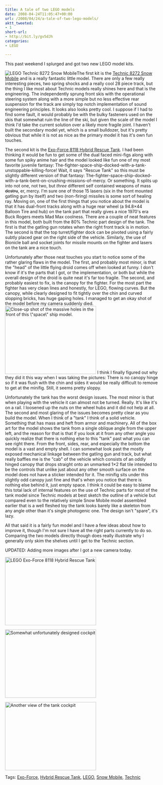 ```yaml
---
title: A tale of two LEGO models
date: 2008-04-24T11:05:47+00:00
url: /2008/04/24/a-tale-of-two-lego-models/
aktt_tweeted:
- 1
short-url:
- http://bit.ly/gv5dJh
categories:
- LEGO

---
```

<div class='microid-mailto+http:sha1:ed8e70852ea380e32e61cbbd9dae32e9805a3e80'>

This past weekend I splurged and got two new LEGO model kits.

<img src='http://farm4.static.flickr.com/3049/2437178549_f68a50156f_m.jpg' alt='LEGO Technic 8272 Snow Mobile' class='alignleft' />The first kit is the <a href="http://technic.lego.com/en-us/products/speed/8272speed.aspx">Technic 8272 Snow Mobile</a> and is a really fantastic little model. There are only a few really interesting pieces, two spring shocks and a really cool 28 piece track, but the thing I like most about Technic models really shines here and that is the engineering. The independently sprung front skis with the operational steering system along with a more simple but no less effective rear suspension for the track are simply top notch implementation of sound engineering principles. It looks also looks pretty cool. I suppose if I had to find some fault, it would probably be with the bulky fasteners used on the skis that somewhat ruin the line of the ski, but given the scale of the model I think I'd take the current solution over a likely more fragile joint. I haven't built the secondary model yet, which is a small bulldozer, but it's pretty obvious that while it is not as nice as the primary model it has it's own fun touches.

The second kit is the <a href="http://exoforce.lego.com/en-us/products/humans/8118.aspx">Exo-Force 8118 Hybrid Rescue Tank</a>. I had been thinking it would be fun to get some of the dual faced mini-figs along with some fun spiky anime hair and the model looked like fun one of my most favorite juvenile fantasy: The-fighter-space-ship-docked-with-a-tank-unstoppable-killing-force! Wait, it says "Rescue Tank" so this must be slightly different version of that fantasy: The-fighter-space-ship-docked-with-a-tank-bent-on-crushing-missions-of-mercy. Or something. It splits up into not one, not two, but <em>three</em> different self contained weapons of mass <strike>destru</strike>, er, mercy. I'm sure one of those 15 lasers (six in the front mounted gatling gun by itself) and two (non-firing) missiles is some sort of healing ray. Moving on, one of the first things that you notice about the model is that it has dual-front tracks along with a huge rear wheel (a 94.8&#215;44 Balloon Tire and hub) on the tank part that really gives a nice 1970's era Buck Rogers meets Mad Max coolness. There are a couple of neat features in this model, both built from the 80% Technic part design of the tank. The first is that the gatling gun rotates when the right front track is in motion. The second is that the top turret/fighter dock can be pivoted using a fairly subtly placed gear on the right side of the vehicle. Similarly, the use of Bionicle ball and socket joints for missile mounts on the fighter and lasers on the tank are a nice touch.

Unfortunately after those neat touches you start to notice some of the rather glaring flaws in the model. The first, and probably most minor, is that the "head" of the little flying droid comes off when looked at funny. I don't know if it's the parts that I got, or the implementation, or both but while the overall design of the droid is quite neat it's far too fragile. The second, and probably easiest to fix, is the canopy for the fighter. For the most part the fighter has very clean lines and honestly, for LEGO, flowing curves. But the canopy, while clearly designed to fit tightly over the chin and curved slopping bricks, has huge gaping holes. I managed to get an okay shot of the model before my camera suddenly died. <a href='http://www.cavort.org/wp-content/uploads/2008/04/2008-04-23-april-legos-035.jpg'><img src="http://www.cavort.org/wp-content/uploads/2008/04/2008-04-23-april-legos-035-300x224.jpg" alt="Close-up shot of the massive holes in the front of this \&quot;space\&quot; ship model." title="Not vacuum rated" width="300" height="224" class="alignright size-medium wp-image-654" /></a> I think I finally figured out why they did it this way when I was taking the pictures: There is no canopy hinge so if it was flush with the chin and sides it would be really difficult to remove to get at the minifig. Still, it seems pretty sloppy.

Unfortunately the tank has the worst design issues. The most minor is that when playing with the vehicle it can almost not be turned. Really. It's like it's on a rail. I loosened up the nuts on the wheel hubs and it did not help at all. The second and most glaring of the issues becomes pretty clear as you build the model. When I think of a "tank" I think of a solid vehicle. Something that has mass and heft from armor and machinery. All of the box art for the model shows the tank from a single oblique angle from the upper left, and the reason for that is that if you look at it from any other angle you quickly realize that there is nothing else to this "tank" past what you can see right there. From the front, sides, rear, and especially the bottom the model is a vast and empty shell. I can somewhat look past the mostly exposed mechanical linkage between the gatling gun and track, but what really baffles me is the "cab" of the vehicle which consists of an oddly hinged canopy that drops straight onto an unmarked 1&#215;2 flat tile intended to be the controls that unlike just about any other smooth surface on the model does not have a sticker intended for it. The minifig sits under this slightly odd canopy just fine and that's when you notice that there is nothing else behind it, just empty space. I think it could be easy to blame this total lack of internal features on the use of Technic parts for most of the tank model since Technic models at best sketch the outline of a vehicle but compared even to the relatively simple Snow Mobile model assembled earlier that is a well fleshed toy the tank looks barely like a skeleton from any angle other than it's single photogenic one. The design isn't "spare", it's lazy.

All that said it is a fairly fun model and I have a few ideas about how to improve it, though I'm not sure I have all the right parts currently to do so. Comparing the two models directly though does really illustrate why I generally only skim the shelves until I get to the Technic section.

UPDATED: Adding more images after I got a new camera today.

<a href='http://www.cavort.org/wp-content/uploads/2008/04/2008-04-24-004.jpg'><img src="http://www.cavort.org/wp-content/uploads/2008/04/2008-04-24-004-300x225.jpg" alt="LEGO Exo-Force 8118 Hybrid Rescue Tank" title="LEGO Exo-Force 8118 Hybrid Rescue Tank" width="300" height="225" class="alignone size-medium wp-image-658" /></a>

<a href='http://www.cavort.org/wp-content/uploads/2008/04/2008-04-24-011.jpg'><img src="http://www.cavort.org/wp-content/uploads/2008/04/2008-04-24-011-300x225.jpg" alt="Somewhat unfortunately designed cockpit" title="Lego Exo-Force 8118 Hybrid Rescue Tank - Cockpit Closeup" width="300" height="225" class="alignnone size-medium wp-image-659" /></a>

<a href='http://www.cavort.org/wp-content/uploads/2008/04/2008-04-24-002.jpg'><img src="http://www.cavort.org/wp-content/uploads/2008/04/2008-04-24-002-300x225.jpg" alt="Another view of the tank cockpit" title="LEGO Exo-Force 8118 Hybrid Rescue Tank - Cockpit front view" width="300" height="225" class="alignnone size-medium wp-image-660" /></a>

</div>

<div class="st-post-tags">
Tags: <a href="http://www.cavort.org/tag/exo-force/" title="Exo-Force" rel="tag">Exo-Force</a>, <a href="http://www.cavort.org/tag/hybrid-rescue-tank/" title="Hybrid Rescue Tank" rel="tag">Hybrid Rescue Tank</a>, <a href="http://www.cavort.org/tag/lego/" title="LEGO" rel="tag">LEGO</a>, <a href="http://www.cavort.org/tag/snow-mobile/" title="Snow Mobile" rel="tag">Snow Mobile</a>, <a href="http://www.cavort.org/tag/technic/" title="Technic" rel="tag">Technic</a><br />
</div>